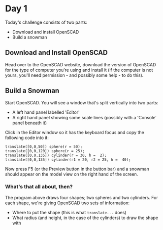 # Day 1

Today's challenge consists of two parts:
 - Download and install OpenSCAD
 - Build a snowman

## Download and Install OpenSCAD

Head over to the OpenSCAD website, download the version of OpenSCAD for the type of computer you're using and install it (if the computer is not yours, you'll need permission - and possibly some help - to do this).

## Build a Snowman

Start OpenSCAD. You will see a window that's split vertically into two parts:
 - A left hand panel labelled 'Editor'
 - A right hand panel showing some scale lines (possibly with a 'Console' panel beneath it)

Click in the Editor window so it has the keyboard focus and copy the following code into it:
``` OpenSCAD
translate([0,0,50]) sphere(r = 50);
translate([0,0,120]) sphere(r = 25);
translate([0,0,135]) cylinder(r = 30, h =  2);
translate([0,0,135]) cylinder(r1 = 20, r2 = 25, h =  40);
```

Now press F5 (or the Preview button in the button bar) and a snowman should appear on the model view on the right hand of the screen.

### What's that all about, then?

The program above draws four shapes; two spheres and two cylinders. For each shape, we're giving OpenSCAD two sets of information:
 - Where to put the shape (this is what `translate...` does)
 - What radius (and height, in the case of the cylinders) to draw the shape with
